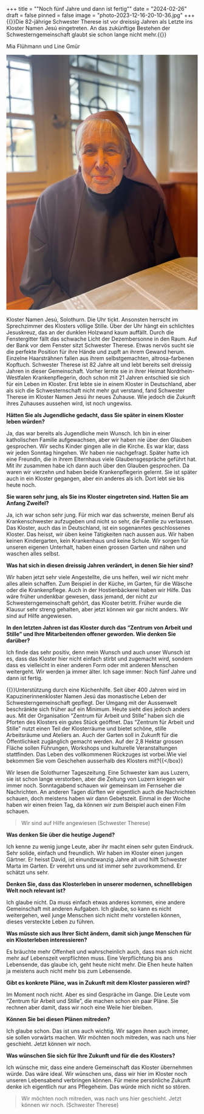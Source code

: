 +++
title = "\"Noch fünf Jahre und dann ist fertig\""
date = "2024-02-26"
draft = false
pinned = false
image = "photo-2023-12-16-20-10-36.jpg"
+++
{{<lead>}}Die 82-jährige Schwester Therese ist vor dreissig Jahren als Letzte ins Kloster Namen Jesú eingetreten. An das zukünftige Bestehen der Schwesterngemeinschaft glaubt sie schon lange nicht mehr.{{</lead>}}

Mia Flühmann und Line Gmür

![Schwester Therese verfolgt gerne am Fenster des Sprechzimmers das Geschehen ausserhalb des Klosters Namen Jesú. (Fotografie von Mia Flühmann, 16.12.2023)](photo-2023-12-16-20-10-36.jpg)

Kloster Namen Jesú, Solothurn. Die Uhr tickt. Ansonsten herrscht im Sprechzimmer des Klosters völlige Stille. Über der Uhr hängt ein schlichtes Jesuskreuz, das an der dunklen Holzwand kaum auffällt. Durch die Fenstergitter fällt das schwache Licht der Dezembersonne in den Raum. Auf der Bank vor dem Fenster sitzt Schwester Therese. Etwas nervös sucht sie die perfekte Position für ihre Hände und zupft an ihrem Gewand herum. Einzelne Haarsträhnen fallen aus ihrem selbstgemachten, altrosa-farbenen Kopftuch. Schwester Therese ist 82 Jahre alt und lebt bereits seit dreissig Jahren in dieser Gemeinschaft. Vorher lernte sie in ihrer Heimat Nordrhein-Westfalen Krankenpflegerin, doch schon mit 21 Jahren entschied sie sich für ein Leben im Kloster. Erst lebte sie in einem Kloster in Deutschland, aber als sich die Schwesternschaft nicht mehr gut verstand, fand Schwester Therese im Kloster Namen Jesú ihr neues Zuhause. Wie jedoch die Zukunft ihres Zuhauses aussehen wird, ist noch ungewiss.

**Hätten Sie als Jugendliche gedacht, dass Sie später in einem Kloster leben würden?**

Ja, das war bereits als Jugendliche mein Wunsch. Ich bin in einer katholischen Familie aufgewachsen, aber wir haben nie über den Glauben gesprochen. Wir sechs Kinder gingen alle in die Kirche. Es war klar, dass wir jeden Sonntag hingehen. Wir haben nie nachgefragt. Später hatte ich eine Freundin, die in ihrem Elternhaus viele Glaubensgespräche geführt hat. Mit ihr zusammen habe ich dann auch über den Glauben gesprochen. Da waren wir vierzehn und haben beide Krankenpflegerin gelernt. Sie ist später auch in ein Kloster gegangen, aber ein anderes als ich. Dort lebt sie bis heute noch.

**Sie waren sehr jung, als Sie ins Kloster eingetreten sind. Hatten Sie am Anfang Zweifel?**

Ja, ich war schon sehr jung. Für mich war das schwerste, meinen Beruf als Krankenschwester aufzugeben und nicht so sehr, die Familie zu verlassen. Das Kloster, auch das in Deutschland, ist ein sogenanntes geschlossenes Kloster. Das heisst, wir üben keine Tätigkeiten nach aussen aus. Wir haben keinen Kindergarten, kein Krankenhaus und keine Schule. Wir sorgen für unseren eigenen Unterhalt, haben einen grossen Garten und nähen und waschen alles selbst. 

**Was hat sich in diesen dreissig Jahren verändert, in denen Sie hier sind?**

Wir haben jetzt sehr viele Angestellte, die uns helfen, weil wir nicht mehr alles allein schaffen. Zum Beispiel in der Küche, im Garten, für die Wäsche oder die Krankenpflege. Auch in der Hostienbäckerei haben wir Hilfe. Das wäre früher undenkbar gewesen, dass jemand, der nicht zur Schwesterngemeinschaft gehört, das Kloster betritt. Früher wurde die Klausur sehr streng gehalten, aber jetzt können wir gar nicht anders. Wir sind auf Hilfe angewiesen.

**In den letzten Jahren ist das Kloster durch das “Zentrum von Arbeit und Stille” und Ihre Mitarbeitenden offener geworden. Wie denken Sie darüber?**

Ich finde das sehr positiv, denn mein Wunsch und auch unser Wunsch ist es, dass das Kloster hier nicht einfach stirbt und zugemacht wird, sondern dass es vielleicht in einer anderen Form oder mit anderen Menschen weitergeht. Wir werden ja immer älter. Ich sage immer: Noch fünf Jahre und dann ist fertig.



{{<box>}}Unterstützung durch eine Küchenhilfe. Seit über 400 Jahren wird im Kapuzinerinnenkloster Namen Jesú das monastische Leben der Schwesterngemeinschaft gepflegt. Der Umgang mit der Aussenwelt beschränkte sich früher auf ein Minimum. Heute sieht dies jedoch anders aus. Mit der Organisation “Zentrum für Arbeit und Stille” haben sich die Pforten des Klosters ein gutes Stück geöffnet. Das “Zentrum für Arbeit und Stille” nutzt einen Teil der Klosterräume und bietet schöne, stille Arbeitsräume und Ateliers an. Auch der Garten soll in Zukunft für die Öffentlichkeit zugänglich gemacht werden. Auf der 2,8 Hektar grossen Fläche sollen Führungen, Workshops und kulturelle Veranstaltungen stattfinden. Das Leben des vollkommenen Rückzuges ist vorbei.Wie viel bekommen Sie vom Geschehen ausserhalb des Klosters mit?{{</box}}

Wir lesen die Solothurner Tageszeitung. Eine Schwester kam aus Luzern, sie ist schon lange verstorben, aber die Zeitung von Luzern kriegen wir immer noch. Sonntagabend schauen wir gemeinsam im Fernseher die Nachrichten. An anderen Tagen dürften wir eigentlich auch die Nachrichten schauen, doch meistens haben wir dann Gebetszeit. Einmal in der Woche haben wir einen freien Tag, da können wir zum Beispiel auch einen Film schauen.

> Wir sind auf Hilfe angewiesen (Schwester Therese)

**Was denken Sie über die heutige Jugend?**

Ich kenne zu wenig junge Leute, aber ihr macht einen sehr guten Eindruck. Sehr solide, einfach und freundlich. Wir haben im Kloster einen jungen Gärtner. Er heisst David, ist einundzwanzig Jahre alt und hilft Schwester Marta im Garten. Er verehrt uns und ist immer sehr zuvorkommend. Er schätzt uns sehr.

**Denken Sie, dass das Klosterleben in unserer modernen, schnelllebigen Welt noch relevant ist?**

Ich glaube nicht. Da muss einfach etwas anderes kommen, eine andere Gemeinschaft mit anderen Aufgaben. Ich glaube, so kann es nicht weitergehen, weil junge Menschen sich nicht mehr vorstellen können, dieses versteckte Leben zu führen.

**Was müsste sich aus Ihrer Sicht ändern, damit sich junge Menschen für ein Klosterleben interessieren?**

Es bräuchte mehr Offenheit und wahrscheinlich auch, dass man sich nicht mehr auf Lebenszeit verpflichten muss. Eine Verpflichtung bis ans Lebensende, das glaube ich, geht heute nicht mehr. Die Ehen heute halten ja meistens auch nicht mehr bis zum Lebensende.

**Gibt es konkrete Pläne, was in Zukunft mit dem Kloster passieren wird?**

Im Moment noch nicht. Aber es sind Gespräche im Gange. Die Leute vom “Zentrum für Arbeit und Stille”, die machen schon ein paar Pläne. Sie rechnen aber damit, dass wir noch eine Weile hier bleiben.

**Können Sie bei diesen Plänen mitreden?**

Ich glaube schon. Das ist uns auch wichtig. Wir sagen ihnen auch immer, sie sollen vorwärts machen. Wir möchten noch mitreden, was nach uns hier geschieht. Jetzt können wir noch.

**Was wünschen Sie sich für Ihre Zukunft und für die des Klosters?**

Ich wünsche mir, dass eine andere Gemeinschaft das Kloster übernehmen würde. Das wäre ideal. Wir wünschen uns, dass wir hier im Kloster noch unseren Lebensabend verbringen können. Für meine persönliche Zukunft denke ich eigentlich nur ans Pflegeheim. Das würde mich nicht so stören.

> Wir möchten noch mitreden, was nach uns hier geschieht. Jetzt können wir noch. (Schwester Therese)